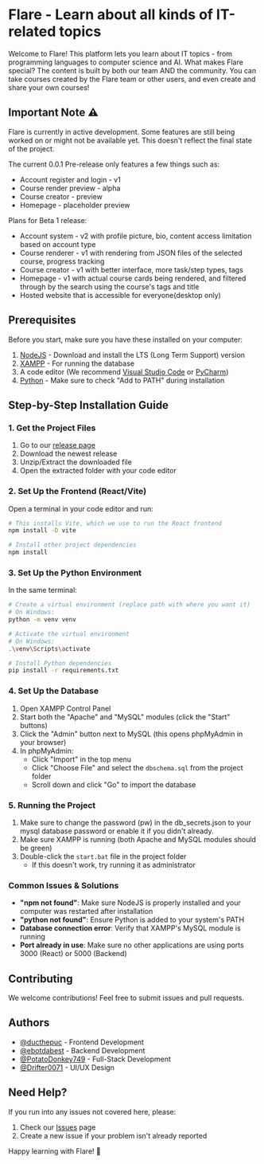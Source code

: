 # Flare - Learn about all kinds of IT-related topics

Welcome to Flare! This platform lets you learn about IT topics - from programming languages to computer science and AI. What makes Flare special? The content is built by both our team AND the community. You can take courses created by the Flare team or other users, and even create and share your own courses!

## Important Note ⚠️
Flare is currently in active development. Some features are still being worked on or might not be available yet. This doesn't reflect the final state of the project.

The current 0.0.1 Pre-release only features a few things such as:
   - Account register and login - v1
   - Course render preview - alpha
   - Course creator - preview
   - Homepage - placeholder preview

Plans for Beta 1 release:
   - Account system - v2 with profile picture, bio, content access limitation based on account type
   - Course renderer - v1 with rendering from JSON files of the selected course, progress tracking
   - Course creator - v1 with better interface, more task/step types, tags
   - Homepage - v1 with actual course cards being rendered, and filtered through by the search using the course's tags and title
   - Hosted website that is accessible for everyone(desktop only)

## Prerequisites
Before you start, make sure you have these installed on your computer:
1. [NodeJS](https://nodejs.org/en) - Download and install the LTS (Long Term Support) version
2. [XAMPP](https://www.apachefriends.org/download.html) - For running the database
3. A code editor (We recommend [Visual Studio Code](https://code.visualstudio.com/) or [PyCharm](https://www.jetbrains.com/pycharm/))
4. [Python](https://www.python.org/downloads/) - Make sure to check "Add to PATH" during installation

## Step-by-Step Installation Guide

### 1. Get the Project Files
1. Go to our [release page](https://github.com/ducthepuc/Flare/releases)
2. Download the newest release
3. Unzip/Extract the downloaded file
4. Open the extracted folder with your code editor

### 2. Set Up the Frontend (React/Vite)
Open a terminal in your code editor and run:
```bash
# This installs Vite, which we use to run the React frontend
npm install -D vite

# Install other project dependencies
npm install
```

### 3. Set Up the Python Environment
In the same terminal:
```bash
# Create a virtual environment (replace path with where you want it)
# On Windows:
python -m venv venv

# Activate the virtual environment
# On Windows:
.\venv\Scripts\activate

# Install Python dependencies
pip install -r requirements.txt
```

### 4. Set Up the Database
1. Open XAMPP Control Panel
2. Start both the "Apache" and "MySQL" modules (click the "Start" buttons)
3. Click the "Admin" button next to MySQL (this opens phpMyAdmin in your browser)
4. In phpMyAdmin:
   - Click "Import" in the top menu
   - Click "Choose File" and select the `dbschema.sql` from the project folder
   - Scroll down and click "Go" to import the database

### 5. Running the Project
1. Make sure to change the password (pw) in the db_secrets.json to your mysql database password or enable it if you didn't already.
2. Make sure XAMPP is running (both Apache and MySQL modules should be green)
3. Double-click the `start.bat` file in the project folder
   - If this doesn't work, try running it as administrator

### Common Issues & Solutions
- **"npm not found"**: Make sure NodeJS is properly installed and your computer was restarted after installation
- **"python not found"**: Ensure Python is added to your system's PATH
- **Database connection error**: Verify that XAMPP's MySQL module is running
- **Port already in use**: Make sure no other applications are using ports 3000 (React) or 5000 (Backend)

## Contributing
We welcome contributions! Feel free to submit issues and pull requests.

## Authors
- [@ducthepuc](https://github.com/ducthepuc) - Frontend Development
- [@ebotdabest](https://github.com/ebotdabest) - Backend Development
- [@PotatoDonkey749](https://github.com/PotatoDonkey749) - Full-Stack Development
- [@Drifter0071](https://github.com/Drifter0071) - UI/UX Design

## Need Help?
If you run into any issues not covered here, please:
1. Check our [Issues](https://github.com/ducthepuc/Flare/issues) page
2. Create a new issue if your problem isn't already reported

Happy learning with Flare! 🚀
